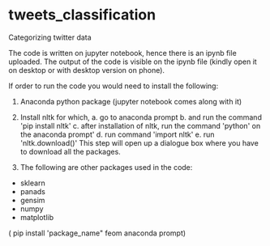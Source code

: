 # tweets_classification
Categorizing twitter data


The code is written on jupyter notebook, hence there is an ipynb file uploaded. 
The output of the code is visible on the ipynb file (kindly open it on desktop or with desktop version on phone). 

If order to run the code you would need to install the following:

1. Anaconda python package (jupyter notebook comes along with it) 
2. Install nltk for which,
   a. go to anaconda prompt 
   b. and run the command 'pip install nltk'
   c. after installation of nltk, run the command 'python' on the anaconda prompt'
   d. run command 'import nltk'
   e. run 'nltk.download()' 
   This step will open up a dialogue box where you have to download all the packages. 
   
3. The following are other packages used in the code:
- sklearn 
- panads 
- gensim
- numpy
- matplotlib

( pip install 'package_name" feom anaconda prompt) 


